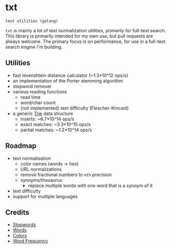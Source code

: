 # txt

`text utilities (golang)`

`txt` is mainly a lot of text normalization utilities, primarily for full-text search. This library is primarily intended for my own use, but pull requests are always welcome. The primary focus is on performance, for use in a full-text search engine I'm building.

## Utilities

+ fast levenshtein distance calculator (~1.3*10^12 ops/s)
+ an implementation of the Porter stemming algorithm
+ stopword remover
+ various reading functions
  + read time
  + word/char count
  + (not implemented) text difficulty (Flescher-Kincaid)
+ a generic [Trie](https://en.wikipedia.org/wiki/Trie) data structure
  + inserts: ~6.7*10^14 ops/s
  + exact matches: ~3.3*10^15 ops/s
  + partial matches: ~1.2*10^14 ops/s

## Roadmap

+ text normalisation
  + color names (words -> hex)
  + URL normalizations
  + remove fractional numbers to `nth` precision
  + synoyms/thesaurus
    + replace multiple words with one word that is a synoym of it
+ text difficulty
+ support for multiple languages

## Credits

+ [Stopwords](https://dev.mysql.com/doc/refman/8.0/en/fulltext-stopwords.html#fulltext-stopwords-stopwords-for-myisam-search-indexes)
+ [Words](http://www.gwicks.net/dictionaries.htm)
+ [Colors](https://www.colorcodehex.com/sort-by-hex-value.html)
+ [Word Frequency](https://www.kaggle.com/datasets/rtatman/english-word-frequency?resource=download)
